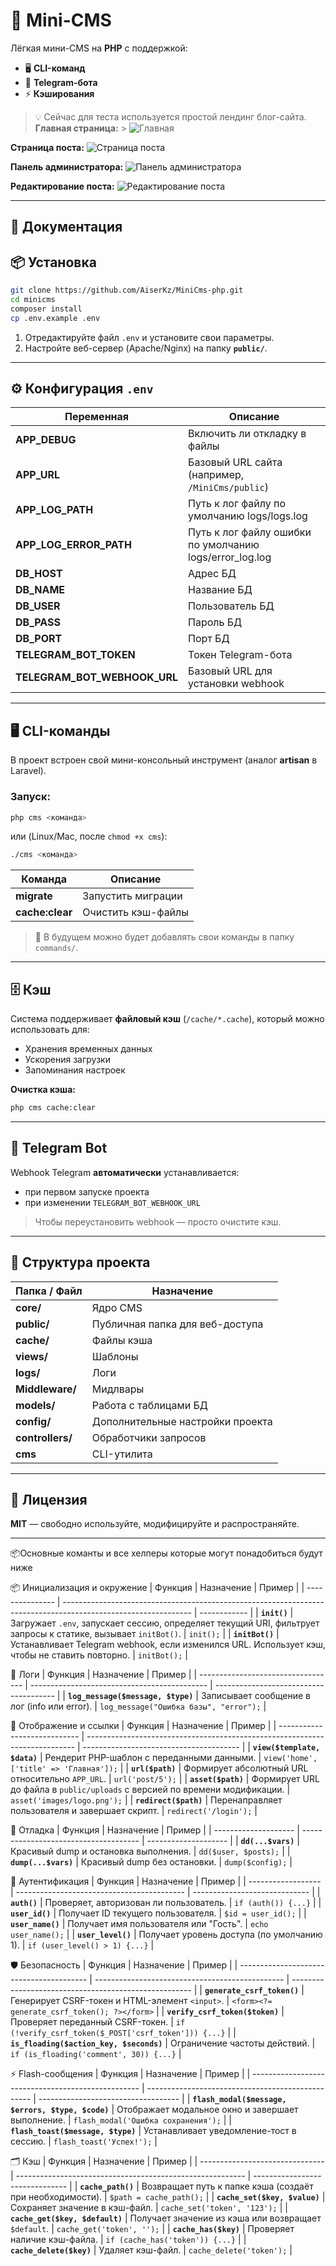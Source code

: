 # 📌 Mini-CMS

Лёгкая мини-CMS на **PHP** с поддержкой:

- 🖥️ **CLI-команд**
- 🤖 **Telegram-бота**
- ⚡ **Кэширования**

> 💡 Сейчас для теста используется простой лендинг блог-сайта.
> **Главная страница:** > ![Главная](docs/home.png)

**Страница поста:**
![Страница поста](docs/post.png)

**Панель администратора:**
![Панель администратора](docs/dasboard.png)

**Редактирование поста:**
![Редактирование поста](docs/postupdate.png)

---

## 📖 Документация

## 📦 Установка

```bash
git clone https://github.com/AiserKz/MiniCms-php.git
cd minicms
composer install
cp .env.example .env
```

1. Отредактируйте файл `.env` и установите свои параметры.
2. Настройте веб-сервер (Apache/Nginx) на папку **`public/`**.

---

## ⚙️ Конфигурация `.env`

| Переменная                   | Описание                                                |
| ---------------------------- | ------------------------------------------------------- |
| **APP_DEBUG**                | Включить ли откладку в файлы                            |
| **APP_URL**                  | Базовый URL сайта (например, `/MiniCms/public`)         |
| **APP_LOG_PATH**             | Путь к лог файлу по умолчанию logs/logs.log             |
| **APP_LOG_ERROR_PATH**       | Путь к лог файлу ошибки по умолчанию logs/error_log.log |
| **DB_HOST**                  | Адрес БД                                                |
| **DB_NAME**                  | Название БД                                             |
| **DB_USER**                  | Пользователь БД                                         |
| **DB_PASS**                  | Пароль БД                                               |
| **DB_PORT**                  | Порт БД                                                 |
| **TELEGRAM_BOT_TOKEN**       | Токен Telegram-бота                                     |
| **TELEGRAM_BOT_WEBHOOK_URL** | Базовый URL для установки webhook                       |

---

## 🖥️ CLI-команды

В проект встроен свой мини-консольный инструмент (аналог **artisan** в Laravel).

### Запуск:

```bash
php cms <команда>
```

или (Linux/Mac, после `chmod +x cms`):

```bash
./cms <команда>
```

| Команда          | Описание           |
| ---------------- | ------------------ |
| **migrate**      | Запустить миграции |
| **cache\:clear** | Очистить кэш-файлы |

> 📌 В будущем можно будет добавлять свои команды в папку `commands/`.

---

## 🗄️ Кэш

Система поддерживает **файловый кэш** (`/cache/*.cache`), который можно использовать для:

- Хранения временных данных
- Ускорения загрузки
- Запоминания настроек

**Очистка кэша:**

```bash
php cms cache:clear
```

---

## 🤖 Telegram Bot

Webhook Telegram **автоматически** устанавливается:

- при первом запуске проекта
- при изменении `TELEGRAM_BOT_WEBHOOK_URL`

> Чтобы переустановить webhook — просто очистите кэш.

---

## 📂 Структура проекта

| Папка / Файл     | Назначение                       |
| ---------------- | -------------------------------- |
| **core/**        | Ядро CMS                         |
| **public/**      | Публичная папка для веб-доступа  |
| **cache/**       | Файлы кэша                       |
| **views/**       | Шаблоны                          |
| **logs/**        | Логи                             |
| **Middleware/**  | Мидлвары                         |
| **models/**      | Работа с таблицами БД            |
| **config/**      | Дополнительные настройки проекта |
| **controllers/** | Обработчики запросов             |
| **cms**          | CLI-утилита                      |

---

## 📜 Лицензия

**MIT** — свободно используйте, модифицируйте и распространяйте.

---

📦Основные команты и все хелперы которые могут понадобиться будут ниже

📦 Инициализация и окружение
| Функция | Назначение | Пример |
| --------------- | -------------------------------------------------------------------------------------------------------------- | ------------ |
| **`init()`** | Загружает `.env`, запускает сессию, определяет текущий URI, фильтрует запросы к статике, вызывает `initBot()`. | `init();` |
| **`initBot()`** | Устанавливает Telegram webhook, если изменился URL. Использует кэш, чтобы не ставить повторно. | `initBot();` |

📝 Логи
| Функция | Назначение | Пример |
| ---------------------------------- | -------------------------------------------- | -------------------------------------- |
| **`log_message($message, $type)`** | Записывает сообщение в лог (info или error). | `log_message("Ошибка базы", "error");` |

🎨 Отображение и ссылки
| Функция | Назначение | Пример |
| ---------------------------- | --------------------------------------------------------------------------- | --------------------------------------- |
| **`view($template, $data)`** | Рендерит PHP-шаблон с переданными данными. | `view('home', ['title' => 'Главная']);` |
| **`url($path)`** | Формирует абсолютный URL относительно `APP_URL`. | `url('post/5');` |
| **`asset($path)`** | Формирует URL до файла в `public/uploads` с версией по времени модификации. | `asset('images/logo.png');` |
| **`redirect($path)`** | Перенаправляет пользователя и завершает скрипт. | `redirect('/login');` |

🐞 Отладка
| Функция | Назначение | Пример |
| -------------------- | ------------------------------------- | -------------------- |
| **`dd(...$vars)`** | Красивый dump и остановка выполнения. | `dd($user, $posts);` |
| **`dump(...$vars)`** | Красивый dump без остановки. | `dump($config);` |

👤 Аутентификация
| Функция | Назначение | Пример |
| ------------------ | ------------------------------------------ | ----------------------------- |
| **`auth()`** | Проверяет, авторизован ли пользователь. | `if (auth()) {...}` |
| **`user_id()`** | Получает ID текущего пользователя. | `$id = user_id();` |
| **`user_name()`** | Получает имя пользователя или "Гость". | `echo user_name();` |
| **`user_level()`** | Получает уровень доступа (по умолчанию 1). | `if (user_level() > 1) {...}` |

🛡 Безопасность
| Функция | Назначение | Пример |
| ---------------------------------------- | ----------------------------------------------- | ----------------------------------------------------- |
| **`generate_csrf_token()`** | Генерирует CSRF-токен и HTML-элемент `<input>`. | `<form><?= generate_csrf_token(); ?></form>` |
| **`verify_csrf_token($token)`** | Проверяет переданный CSRF-токен. | `if (!verify_csrf_token($_POST['csrf_token'])) {...}` |
| **`is_floading($action_key, $seconds)`** | Ограничение частоты действий. | `if (is_floading('comment', 30)) {...}` |

⚡ Flash-сообщения
| Функция | Назначение | Пример |
| -------------------------------------------------- | ------------------------------------------------- | ----------------------------------- |
| **`flash_modal($message, $errors, $type, $code)`** | Отображает модальное окно и завершает выполнение. | `flash_modal('Ошибка сохранения');` |
| **`flash_toast($message, $type)`** | Устанавливает уведомление-тост в сессию. | `flash_toast('Успех!');` |

🗂 Кэш
| Функция | Назначение | Пример |
| ------------------------------- | --------------------------------------------------------- | ------------------------------- |
| **`cache_path()`** | Возвращает путь к папке кэша (создаёт при необходимости). | `$path = cache_path();` |
| **`cache_set($key, $value)`** | Сохраняет значение в кэш-файл. | `cache_set('token', '123');` |
| **`cache_get($key, $default)`** | Получает значение из кэша или возвращает `$default`. | `cache_get('token', '');` |
| **`cache_has($key)`** | Проверяет наличие кэш-файла. | `if (cache_has('token')) {...}` |
| **`cache_delete($key)`** | Удаляет кэш-файл. | `cache_delete('token');` |
